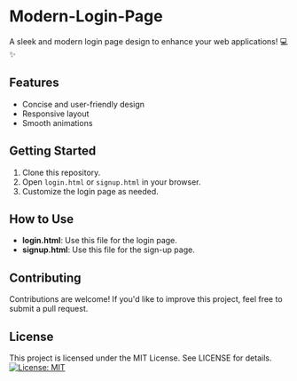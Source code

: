 # Modern-Login-Page

A sleek and modern login page design to enhance your web applications! 💻✨

## Features
- Concise and user-friendly design
- Responsive layout
- Smooth animations

## Getting Started
1. Clone this repository.
2. Open `login.html` or `signup.html` in your browser.
3. Customize the login page as needed.

## How to Use
- **login.html**: Use this file for the login page.
- **signup.html**: Use this file for the sign-up page.

## Contributing
Contributions are welcome! If you'd like to improve this project, feel free to submit a pull request.

## License
This project is licensed under the MIT License. See LICENSE for details.
[![License: MIT](https://img.shields)](./LIECENSE)

